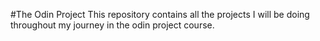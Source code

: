#The Odin Project
This repository contains all the projects I will be doing throughout my journey in the odin project course.
